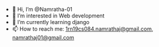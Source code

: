- 👋 Hi, I’m @Namratha-01
- 👀 I’m interested in Web development
- 🌱 I’m currently learning django
- 📫 How to reach me: 1rn19cs084.namrathaj@gmail.com, namrathaj01@gmail.com

<!---
Namratha-01/Namratha-01 is a ✨ special ✨ repository because its `README.md` (this file) appears on your GitHub profile.
You can click the Preview link to take a look at your changes.
--->
